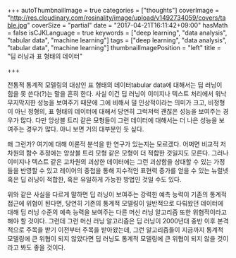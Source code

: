 +++
autoThumbnailImage = true
categories = ["thoughts"]
coverImage = "http://res.cloudinary.com/rosinality/image/upload/v1492734059/covers/table.jpg"
coverSize = "partial"
date = "2017-04-21T16:11:42+09:00"
hasMath = false
isCJKLanguage = true
keywords = ["deep learning", "data analysis", "tabular data", "machine learning"]
tags = ["deep learning", "data analysis", "tabular data", "machine learning"]
thumbnailImagePosition = "left"
title = "딥 러닝과 표 형태의 데이터"

+++

전통적 통계적 모델링의 대상인 표 형태의 데이터tabular data에 대해서는 딥 러닝이 힘을 못 쓴다(?)는 말을 흔히 한다. 사실 이건 딥 러닝이 이미지나 텍스트 처리에서 워낙 무지막지한 성능을 보여주기 때문에 그에 비해서 덜 인상적이라는 의미가 크고, 비정형이 아닌 정형의, 표 형태의 데이터에 대해서 당연히 그럭저럭 괜찮은 성능을 보여주는 경우가 많다. 다만 앙상블 트리 같은 모형들이 그런 데이터에 대해서는 더 나은 성능을 보여주는 경우가 많다. 아니 보면 거의 대부분인 듯 싶다.

왜 그런가? 여기에 대해 이론적 분석을 한 연구가 있는지는 모르겠다. 어쩌면 비교적 저차원의 함수 추정에는 앙상블 트리 모형 같은 모형이 더 적합한 것일지도 모른다. 그러나 이미지나 텍스트 같은 고차원의 괴상한 데이터에는 그런 괴상함을 상대할 수 있는 가정들을 반영할 수 있고 레이어의 중첩을 통해 지수적인 표현력 증가를 얻을 수 있는 뉴럴넷 혹은 딥 러닝이 적합한, 혹은 유일하게 가능한 방법인 것일 수도 있다.

위와 같은 사실을 다르게 말하면 딥 러닝이 보여주는 강력한 예측 능력이 기존의 통계적 접근에 위협이 된다면, 당연히 기존의 통계적 모델링이 일반적으로 다뤄왔던 데이터에 대해 딥 러닝 수준의 예측 능력을 보여주는 다른 머신 러닝 알고리즘 또한 위협적이라고 해야 할 것이다. 그런데 그런 머신 러닝 알고리즘은 딥 러닝이 2000년대 중반 이후 본격적으로 주목을 받기 이전부터 주목을 받아왔는데, 그런 알고리즘들이 지금까지 통계적 모델링에 큰 위협이 되지 않았다면 딥 러닝도 통계적 모델링에 큰 위협이 되지 않을 것이라고 봐도 좋을 것이다.
